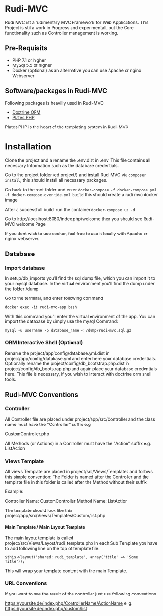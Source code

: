 # Rudi-MVC

Rudi MVC ist a rudimentary MVC Framework for Web Applications. This Project is stil a work in Progress and experimentall, but the Core functionality such as Controller management
is working.

## Pre-Requisits

- PHP 7.1 or higher
- MySql 5.5 or higher
- Docker (optional) as an alternative you can use Apache or nginx Webserver

## Software/packages in Rudi-MVC

Following packages is heavilly used in Rudi-MVC
- [Doctrine ORM](https://www.doctrine-project.org/)
- [Plates PHP](https://platesphp.com/)

Plates PHP is the heart of the templating system in Rudi-MVC

# Installation

Clone the project and a rename the .env.dist in .env. This file contains all necessary Information such as the database credentials.

Go to the project folder (cd project/) and install Rudi MVC via ```composer install```, this should install all necessary packages.

Go back to the root folder and enter ```docker-compose -f docker-compose.yml -f docker-compose.override.yml build``` this should create a rudi mvc docker image

After a successfull build, run the container ```docker-compose up -d```

Go to http://localhost:8080/index.php/welcome then you should see Rudi-MVC welcome Page

If you dont wish to use docker, feel free to use it locally with Apache or nginx webserver.

## Database

### Import database

In setup/db_imports you'll find the sql dump file, which you can import it to your mysql database. In the virtual environment you'll find the dump under the folder /dump

Go to the terminal, and enter following command

```docker exec -it rudi-mvc-app bash```

With this command you'll enter the virtual environment of the app. You can import the database by simply use the mysql Command:

```mysql -u username -p database_name < /dump/rudi-mvc.sql.gz```

### ORM Interactive Shell (Optional)

Rename the project/app/config/database.yml.dist in project/app/config/database.yml and enter here your database credentials. 
Optionally rename the project/config/db_bootstrap.php.dist in project/config/db_bootstrap.php and again place your database credentials here.
This file is necessary, if you wish to interact with doctrine orm shell tools.

## Rudi-MVC Conventions

### Controller

All Controller file are placed under project/app/src/Controller and the class name must have the "Controller" suffix e.g. 

CustomController.php

All Methods (or Actions) in a Controller must have the "Action" suffix e.g. ListAction

### Views Template

All views Template are placed in project/src/Views/Templates and follows this simple convention:
The Folder is named after the Controller and the template file in this folder is called after the Method without their suffix  

Example:

Controller Name: CustomController
Method Name: ListAction

The template should look like this
project/app/src/Views/Templates/Custom/list.php

#### Main Template / Main Layout Template

The main layout template is called project/src/Views/Layout/rudi_template.php
In each Sub Template you have to add following line on the top of template file:

```$this->layout('shared::rudi_template', array('title' => 'Some Title'));```

This will wrap your template content with the main Template.

### URL Conventions

If you want to see the result of the controller just use following conventions

https://yoursite.de/index.php/ControllerName/ActionName e. g. https://yoursite.de/index.php/custom/list 

